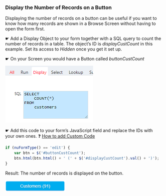 ### Display the Number of Records on a Button

Displaying the number of records on a button can be useful if you want to know how many records are shown in a Browse Screen without having to open the form first.

☛  Add a Display Object to your form together with a SQL query to count the number of records in a table. 
The object’s ID is *displayCustCount* in this example. Set its access to *Hidden* once you get it set up.

☛  On your Screen​ you would have a Button​ called *buttonCustCount*

<p align="left">
  <img src="screenshots/display_object_count.png" width="282">
</p>

☛  Add this code to your form’s JavaScript field and replace the IDs with your own ones.
❓ [How to add Custom Code](/codelib/common/form_add_custom_code_javascript.gif)

```javascript
if (nuFormType() == 'edit') {
    var btn = $('#buttonCustCount');
    btn.html(btn.html() + ' (' + $('#displayCustCount').val() + ')');
}
```

Result: The number of records is displayed on the button.

<p align="left">
  <img src="screenshots/button_object_count.png">
</p>

